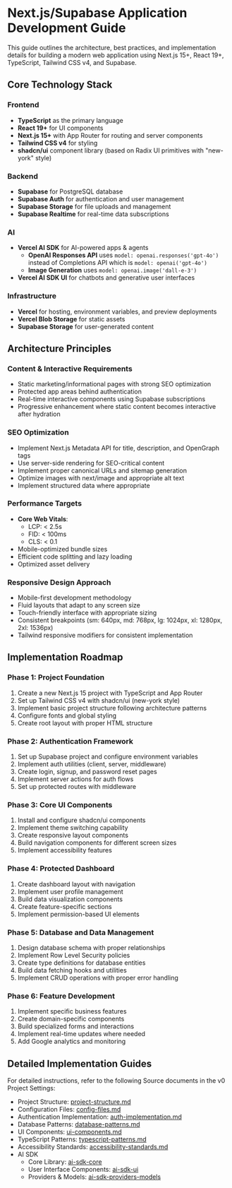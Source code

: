 # Next.js/Supabase Application Development Guide

This guide outlines the architecture, best practices, and implementation details for building a modern web application using Next.js 15+, React 19+, TypeScript, Tailwind CSS v4, and Supabase.

## Core Technology Stack

### Frontend
- **TypeScript** as the primary language
- **React 19+** for UI components
- **Next.js 15+** with App Router for routing and server components
- **Tailwind CSS v4** for styling
- **shadcn/ui** component library (based on Radix UI primitives with "new-york" style)

### Backend
- **Supabase** for PostgreSQL database
- **Supabase Auth** for authentication and user management
- **Supabase Storage** for file uploads and management
- **Supabase Realtime** for real-time data subscriptions

### AI
- **Vercel AI SDK** for AI-powered apps & agents
  - **OpenAI Responses API** uses `model: openai.responses('gpt-4o')` instead of Completions API which is `model: openai('gpt-4o')`
  - **Image Generation** uses `model: openai.image('dall-e-3')`
- **Vercel AI SDK UI** for chatbots and generative user interfaces


### Infrastructure
- **Vercel** for hosting, environment variables, and preview deployments
- **Vercel Blob Storage** for static assets
- **Supabase Storage** for user-generated content

## Architecture Principles

### Content & Interactive Requirements
- Static marketing/informational pages with strong SEO optimization
- Protected app areas behind authentication
- Real-time interactive components using Supabase subscriptions
- Progressive enhancement where static content becomes interactive after hydration

### SEO Optimization
- Implement Next.js Metadata API for title, description, and OpenGraph tags
- Use server-side rendering for SEO-critical content
- Implement proper canonical URLs and sitemap generation
- Optimize images with next/image and appropriate alt text
- Implement structured data where appropriate

### Performance Targets
- **Core Web Vitals**:
  - LCP: < 2.5s
  - FID: < 100ms
  - CLS: < 0.1
- Mobile-optimized bundle sizes
- Efficient code splitting and lazy loading
- Optimized asset delivery

### Responsive Design Approach
- Mobile-first development methodology
- Fluid layouts that adapt to any screen size
- Touch-friendly interface with appropriate sizing
- Consistent breakpoints (sm: 640px, md: 768px, lg: 1024px, xl: 1280px, 2xl: 1536px)
- Tailwind responsive modifiers for consistent implementation

## Implementation Roadmap

### Phase 1: Project Foundation
1. Create a new Next.js 15 project with TypeScript and App Router
2. Set up Tailwind CSS v4 with shadcn/ui (new-york style)
3. Implement basic project structure following architecture patterns
4. Configure fonts and global styling
5. Create root layout with proper HTML structure

### Phase 2: Authentication Framework
1. Set up Supabase project and configure environment variables
2. Implement auth utilities (client, server, middleware)
3. Create login, signup, and password reset pages
4. Implement server actions for auth flows
5. Set up protected routes with middleware

### Phase 3: Core UI Components
1. Install and configure shadcn/ui components
2. Implement theme switching capability
3. Create responsive layout components
4. Build navigation components for different screen sizes
5. Implement accessibility features

### Phase 4: Protected Dashboard
1. Create dashboard layout with navigation
2. Implement user profile management
3. Build data visualization components
4. Create feature-specific sections
5. Implement permission-based UI elements

### Phase 5: Database and Data Management
1. Design database schema with proper relationships
2. Implement Row Level Security policies
3. Create type definitions for database entities
4. Build data fetching hooks and utilities
5. Implement CRUD operations with proper error handling

### Phase 6: Feature Development
1. Implement specific business features
2. Create domain-specific components
3. Build specialized forms and interactions
4. Implement real-time updates where needed
5. Add Google analytics and monitoring

## Detailed Implementation Guides

For detailed instructions, refer to the following Source documents in the v0 Project Settings:

- Project Structure: [project-structure.md](source/project-structure.md)
- Configuration Files: [config-files.md](source/config-files.md)
- Authentication Implementation: [auth-implementation.md](source/auth-implementation.md)
- Database Patterns: [database-patterns.md](source/database-patterns.md)
- UI Components: [ui-components.md](source/ui-components.md)
- TypeScript Patterns: [typescript-patterns.md](source/typescript-patterns.md)
- Accessibility Standards: [accessibility-standards.md](source/accessibility-standards.md)
- AI SDK
  - Core Library: [ai-sdk-core](source/ai-sdk-core.md)
  - User Interface Components: [ai-sdk-ui](source/ai-sdk-core.md)
  - Providers & Models: [ai-sdk-providers-models](source/ai-sdk-providers-models.md)